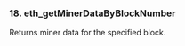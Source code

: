 <!-- order:195 -->

### 18. eth_getMinerDataByBlockNumber

Returns miner data for the specified block.
